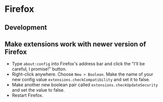 # Firefox

## Development ##

## Make extensions work with newer version of Firefox

* Type `about:config` into Firefox's address bar and click the "I'll be careful, I promise!" button.
* Right-click anywhere. Choose `New > Boolean`. Make the name of your new config value `extensions.checkCompatibility` and set it to false.
* Make another new boolean pair called `extensions.checkUpdateSecurity` and set the value to false.
* Restart Firefox.
